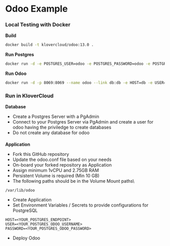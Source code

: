 # Odoo Example

####
### Local Testing with Docker

**Build**
```sh
docker build -t klovercloud/odoo:13.0 .
```

**Run Postgres**
```sh
docker run -d -e POSTGRES_USER=odoo -e POSTGRES_PASSWORD=odoo -e POSTGRES_DB=postgres --name db postgres:10
```

**Run Odoo**
```sh
docker run -d -p 8069:8069 --name odoo --link db:db -e HOST=db -e USER=odoo -e PASSWORD=odoo --read-only --tmpfs=/tmp -v /vol/odoo/data:/var/lib/odoo klovercloud/odoo:13.0
```

####
### Run in KloverCloud
**Database**
- Create a Postgres Server with a PgAdmin
- Connect to your Postgres Server via PgAdmin and create a user for odoo having the priviledge to create databases
- Do not create any database for odoo
####
**Application**
- Fork this GitHub repository
- Update the odoo.conf file based on your needs
- On-board your forked repository as Application
- Assign minimum 1vCPU and 2.75GB RAM
- Persistent Volume is required (Min 10 GB)
- The following paths should be in the Volume Mount paths\
```
/var/lib/odoo
```
- Create Application
- Set Environment Variables / Secrets to provide configurations for PostgreSQL
```
HOST=<YOUR_POSTGRES_ENDPOINT>
USER=<YOUR_POSTGRES_ODOO_USERNAME>
PASSWORD=<YOUR_POSTGRES_ODOO_PASSWORD>
```
- Deploy Odoo